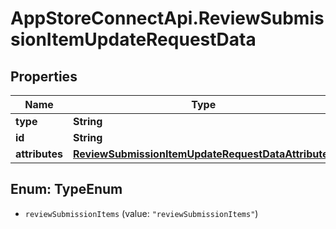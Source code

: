 # AppStoreConnectApi.ReviewSubmissionItemUpdateRequestData

## Properties

Name | Type | Description | Notes
------------ | ------------- | ------------- | -------------
**type** | **String** |  | 
**id** | **String** |  | 
**attributes** | [**ReviewSubmissionItemUpdateRequestDataAttributes**](ReviewSubmissionItemUpdateRequestDataAttributes.md) |  | [optional] 



## Enum: TypeEnum


* `reviewSubmissionItems` (value: `"reviewSubmissionItems"`)




